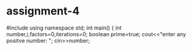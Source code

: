 # assignment-4
#include<iostream>
  using namespace std;
  int main()
  {
  int number,i,factors=0,iterations=0;
  boolean prime=true;
  cout<<"enter any positve number: ";
  cin>>number;
